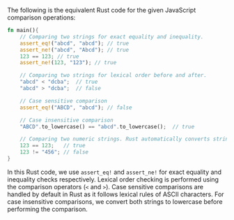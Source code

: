 The following is the equivalent Rust code for the given JavaScript comparison operations:

```rust
fn main(){
    // Comparing two strings for exact equality and inequality.
    assert_eq!("abcd", "abcd"); // true
    assert_ne!("abcd", "Abcd"); // true
    123 == 123; // true
    assert_ne!(123, "123"); // true

    // Comparing two strings for lexical order before and after.
    "abcd" < "dcba";  // true
    "abcd" > "dcba";  // false

    // Case sensitive comparison
    assert_eq!("ABCD", "abcd"); // false

    // Case insensitive comparison
    "ABCD".to_lowercase() == "abcd".to_lowercase();  // true

    // Comparing two numeric strings. Rust automatically converts string to numbers if possible.
    123 == 123;   // true
    123 != "456"; // false
}
```

In this Rust code, we use `assert_eq!` and `assert_ne!` for exact equality and inequality checks respectively. Lexical order checking is performed using the comparison operators (`<` and `>`). Case sensitive comparisons are handled by default in Rust as it follows lexical rules of ASCII characters. For case insensitive comparisons, we convert both strings to lowercase before performing the comparison.

